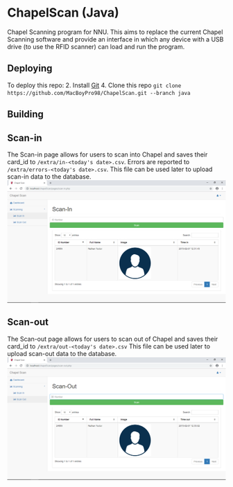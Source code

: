 # ChapelScan (Java)
Chapel Scanning program for NNU. This aims to replace the current Chapel Scanning software and provide an interface in which any device with a USB drive (to use the RFID scanner) can load and run the program.

## Deploying
To deploy this repo:
2. Install [Git](https://gitforwindows.org/)
4. Clone this repo ```git clone https://github.com/MacBoyPro98/ChapelScan.git --branch java```

## Building


## Scan-in
The Scan-in page allows for users to scan into Chapel and saves their card_id to ```/extra/in-<today's date>.csv```. 
Errors are reported to ```/extra/errors-<today's date>.csv```. 
This file can be used later to upload scan-in data to the database.
![alt text](https://github.com/MacBoyPro98/ChapelScan/blob/java/extra/scanin.png "Scan-in Page")

## Scan-out
The Scan-out page allows for users to scan out of Chapel and saves their card_id to ```/extra/out-<today's date>.csv```
This file can be used later to upload scan-out data to the database.
![alt text](https://github.com/MacBoyPro98/ChapelScan/blob/java/extra/scanout.png "Scan-out Page")
